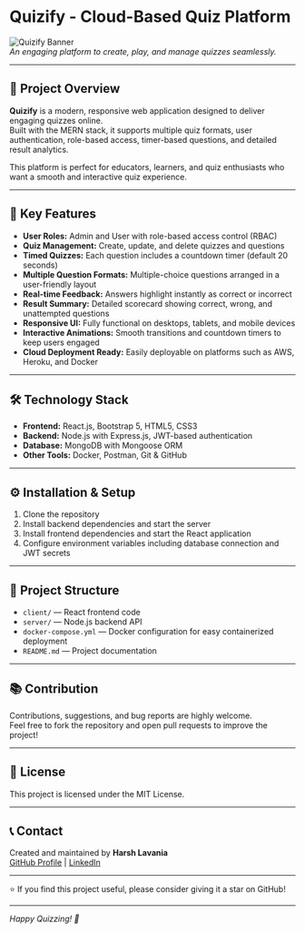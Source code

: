 # Quizify - Cloud-Based Quiz Platform

![Quizify Banner](https://user-images.githubusercontent.com/yourusername/banner-image.png)  
*An engaging platform to create, play, and manage quizzes seamlessly.*

---

## 🚀 Project Overview

**Quizify** is a modern, responsive web application designed to deliver engaging quizzes online.  
Built with the MERN stack, it supports multiple quiz formats, user authentication, role-based access, timer-based questions, and detailed result analytics.

This platform is perfect for educators, learners, and quiz enthusiasts who want a smooth and interactive quiz experience.

---

## 🎯 Key Features

- **User Roles:** Admin and User with role-based access control (RBAC)
- **Quiz Management:** Create, update, and delete quizzes and questions
- **Timed Quizzes:** Each question includes a countdown timer (default 20 seconds)
- **Multiple Question Formats:** Multiple-choice questions arranged in a user-friendly layout
- **Real-time Feedback:** Answers highlight instantly as correct or incorrect
- **Result Summary:** Detailed scorecard showing correct, wrong, and unattempted questions
- **Responsive UI:** Fully functional on desktops, tablets, and mobile devices
- **Interactive Animations:** Smooth transitions and countdown timers to keep users engaged
- **Cloud Deployment Ready:** Easily deployable on platforms such as AWS, Heroku, and Docker

---

## 🛠️ Technology Stack

- **Frontend:** React.js, Bootstrap 5, HTML5, CSS3  
- **Backend:** Node.js with Express.js, JWT-based authentication  
- **Database:** MongoDB with Mongoose ORM  
- **Other Tools:** Docker, Postman, Git & GitHub  

---

## ⚙️ Installation & Setup

1. Clone the repository  
2. Install backend dependencies and start the server  
3. Install frontend dependencies and start the React application  
4. Configure environment variables including database connection and JWT secrets  

---

## 📂 Project Structure

- `client/` — React frontend code  
- `server/` — Node.js backend API  
- `docker-compose.yml` — Docker configuration for easy containerized deployment  
- `README.md` — Project documentation  

---

## 📚 Contribution

Contributions, suggestions, and bug reports are highly welcome.  
Feel free to fork the repository and open pull requests to improve the project!

---

## 📝 License

This project is licensed under the MIT License.

---

## 📞 Contact

Created and maintained by **Harsh Lavania**  
[GitHub Profile](https://github.com/hlavania05) | [LinkedIn](https://linkedin.com/in/hlavania05)  

---

⭐ If you find this project useful, please consider giving it a star on GitHub!

---

*Happy Quizzing! 🎉*

